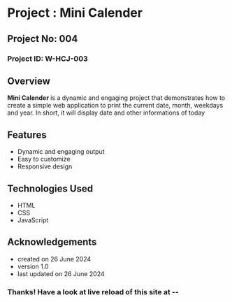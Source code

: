 # Project : Mini Calender

## Project No: 004

### Project ID: W-HCJ-003

## Overview

**Mini Calender** is a dynamic and engaging project that demonstrates how to create a simple web application to print the current date, month, weekdays and year. In short, it will display date and other informations of today

## Features

- Dynamic and engaging output
- Easy to customize
- Responsive design

## Technologies Used

- HTML
- CSS
- JavaScript

## Acknowledgements

* created on 26 June 2024
* version 1.0
* last updated on 26 June 2024

### Thanks! Have a look at live reload of this site at --